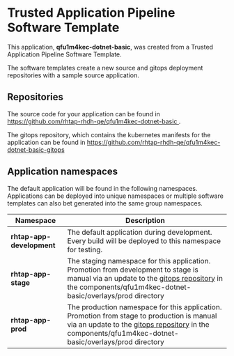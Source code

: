 # Trusted Application Pipeline Software Template

This application, **qfu1m4kec-dotnet-basic**, was created from a Trusted Application Pipeline Software Template.

The software templates create a new source and gitops deployment repositories with a sample source application. 

## Repositories

The source code for your application can be found in [https://github.com/rhtap-rhdh-qe/qfu1m4kec-dotnet-basic ](https://github.com/rhtap-rhdh-qe/qfu1m4kec-dotnet-basic ).
 
The gitops repository, which contains the kubernetes manifests for the application can be found in 
[https://github.com/rhtap-rhdh-qe/qfu1m4kec-dotnet-basic-gitops ](https://github.com/rhtap-rhdh-qe/qfu1m4kec-dotnet-basic-gitops ) 

## Application namespaces 

The default application will be found in the following namespaces. Applications can be deployed into unique namespaces or multiple software templates can also bet generated into the same group namespaces.  

|  Namespace   |  Description   |  
| -------- | -------- |   
| **rhtap-app-development** | The default application during development. Every build will be deployed to this namespace for testing. | 
| **rhtap-app-stage** | The staging namespace for this application. Promotion from development to stage is manual via an update to the [gitops repository](https://github.com/rhtap-rhdh-qe/qfu1m4kec-dotnet-basic-gitops ) in the components/qfu1m4kec-dotnet-basic/overlays/prod directory |  
| **rhtap-app-prod** | The production namespace for this application. Promotion from stage to production is manual via an update to the [gitops repository](https://github.com/rhtap-rhdh-qe/qfu1m4kec-dotnet-basic-gitops ) in the components/qfu1m4kec-dotnet-basic/overlays/prod directory | 